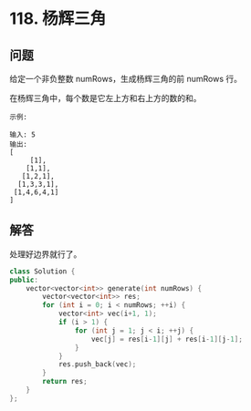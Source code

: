 # 118. 杨辉三角

## 问题

给定一个非负整数 numRows，生成杨辉三角的前 numRows 行。

在杨辉三角中，每个数是它左上方和右上方的数的和。

```
示例:

输入: 5
输出:
[
     [1],
    [1,1],
   [1,2,1],
  [1,3,3,1],
 [1,4,6,4,1]
]
```

## 解答
处理好边界就行了。
```C++
class Solution {
public:
    vector<vector<int>> generate(int numRows) {
        vector<vector<int>> res;
        for (int i = 0; i < numRows; ++i) {
            vector<int> vec(i+1, 1);
            if (i > 1) {
                for (int j = 1; j < i; ++j) {
                    vec[j] = res[i-1][j] + res[i-1][j-1];
                }
            }
            res.push_back(vec);
        }
        return res;
    }
};
```